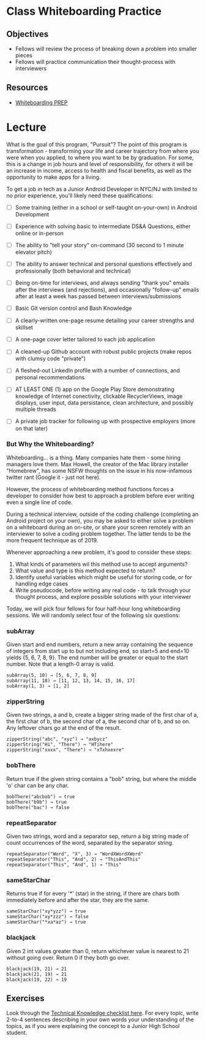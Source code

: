 # Class Whiteboarding Practice

## Objectives
* Fellows will review the process of breaking down a problem into smaller pieces
* Fellows will practice communication their thought-process with interviewers

## Resources
* [Whiteboarding PREP](https://medium.freecodecamp.org/before-you-code-remember-to-prep-for-your-coding-interview-2ccfb58147db)

# Lecture

What is the goal of this program, "Pursuit"? The point of this program is transformation - transforming your life and career trajectory from where you were when you applied, to where you want to be by graduation. For some, this is a change in job hours and level of responsibility, for others it will be an increase in income, access to health and fiscal benefits, as well as the opportunity to make apps for a living.

To get a job in tech as a Junior Android Developer in NYC/NJ with limited to no prior experience, you'll likely need these qualifications:

- [ ] Some training (either in a school or self-taught on-your-own) in Android Development
- [ ] Experience with solving basic to intermediate DS&A Questions, either online or in-person
- [ ] The ability to "tell your story" on-command (30 second to 1 minute elevator pitch)
- [ ] The ability to answer technical and personal questions effectively and professionally (both behavioral and technical)
- [ ] Being on-time for interviews, and always sending "thank you" emails after the interviews (and rejections), and occasionally "follow-up" emails after at least a week has passed between interviews/submissions
- [ ] Basic Git version control and Bash Knowledge
- [ ] A clearly-written one-page resume detailing your career strengths and skillset
- [ ] A one-page cover letter tailored to each job application
- [ ] A cleaned-up Github account with robust public projects (make repos with clumsy code "private")
- [ ] A fleshed-out LinkedIn profile with a number of connections, and personal recommendations
- [ ] AT LEAST ONE (1) app on the Google Play Store demonstrating knowledge of Internet conectivity, clickable RecyclerViews, image displays, user input, data persistance, clean architecture, and possibly multiple threads
- [ ] A private job tracker for following up with prospective employers (more on that later)


### But Why the Whiteboarding?

Whiteboarding... is a thing. Many companies hate them - some hiring managers love them. Max Howell, the creator of the Mac library installer "Homebrew", has some NSFW thoughts on the issue in his now-infamous twitter rant (Google it - just not here).

However, the process of whiteboarding method functions forces a developer to consider how best to approach a problem before ever writing even a single line of code. 

During a technical interview, outside of the coding challenge (completing an Android project on your own), you may be asked to either solve a problem on a whiteboard during an on-site, or share your screen remotely with an interviewer to solve a coding problem together. The latter tends to be the more frequent technique as of 2019.

Whenever approaching a new problem, it's good to consider these steps:

1. What kinds of parameters wil this method use to accept arguments?
1. What value and type is this method expected to return?
1. Identify useful variables which might be useful for storing code, or for handling edge cases
1. Write pseudocode, before writing any real code - to talk through your thought process, and explore possible solutions with your interviewer

Today, we will pick four fellows for four half-hour long whiteboarding sessions. We will randomly select four of the following six questions:

### subArray

Given start and end numbers, return a new array containing the sequence of integers from start up to but not including end, so start=5 and end=10 yields {5, 6, 7, 8, 9}. The end number will be greater or equal to the start number. Note that a length-0 array is valid.

```
subArray(5, 10) → [5, 6, 7, 8, 9]
subArray(11, 18) → [11, 12, 13, 14, 15, 16, 17]
subArray(1, 3) → [1, 2]
```

### zipperString

Given two strings, a and b, create a bigger string made of the first char of a, the first char of b, the second char of a, the second char of b, and so on. Any leftover chars go at the end of the result.

```
zipperString("abc", "xyz") → "axbycz"
zipperString("Hi", "There") → "HTihere"
zipperString("xxxx", "There") → "xTxhxexre"
```

### bobThere

Return true if the given string contains a "bob" string, but where the middle 'o' char can be any char.

```
bobThere("abcbob") → true
bobThere("b9b") → true
bobThere("bac") → false
```

### repeatSeparator 

Given two strings, word and a separator sep, return a big string made of count occurrences of the word, separated by the separator string.

```
repeatSeparator("Word", "X", 3) → "WordXWordXWord"
repeatSeparator("This", "And", 2) → "ThisAndThis"
repeatSeparator("This", "And", 1) → "This"
```

### sameStarChar

Returns true if for every '*' (star) in the string, if there are chars both immediately before and after the star, they are the same.

```
sameStarChar("xy*yzz") → true
sameStarChar("xy*zzz") → false
sameStarChar("*xa*az") → true
```

### blackjack

Given 2 int values greater than 0, return whichever value is nearest to 21 without going over. Return 0 if they both go over.

```
blackjack(19, 21) → 21
blackjack(21, 19) → 21
blackjack(19, 22) → 19
```

## Exercises

Look through the [Technical Knowledge checklist here](https://github.com/joinpursuit/Pursuit-Core-Android/blob/master/cohort_5.4/unit_04/04_00_oh_the_topics_youll_know.md). For every topic, write 2-to-4 sentences describing in your own words your understanding of the topics, as if you were explaining the concept to a Junior High School student.
